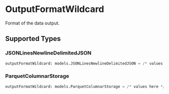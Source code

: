# OutputFormatWildcard

Format of the data output.


## Supported Types

### JSONLinesNewlineDelimitedJSON

```python
outputFormatWildcard: models.JSONLinesNewlineDelimitedJSON = /* values here */
```

### ParquetColumnarStorage

```python
outputFormatWildcard: models.ParquetColumnarStorage = /* values here */
```

